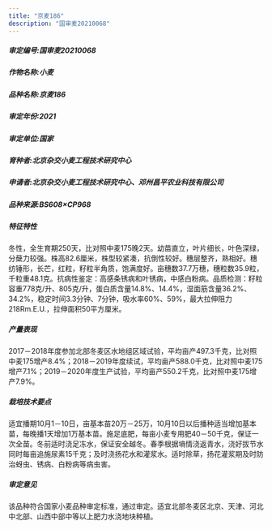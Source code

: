 ```yaml
---
title: "京麦186"
description: "国审麦20210068"
---
```

##### 审定编号:国审麦20210068

##### 作物名称:小麦

##### 品种名称:京麦186

##### 审定年份:2021

##### 审定单位:国家

##### 育种者:北京杂交小麦工程技术研究中心

##### 申请者:北京杂交小麦工程技术研究中心、邓州昌平农业科技有限公司

##### 品种来源:BS608×CP968

##### 特征特性
冬性，全生育期250天，比对照中麦175晚2天。幼苗直立，叶片细长，叶色深绿，分蘖力较强。株高82.6厘米，株型较紧凑，抗倒性较好。穗层整齐，熟相好。穗纺锤形，长芒，红粒，籽粒半角质，饱满度好。亩穗数37.7万穗，穗粒数35.9粒，千粒重48.1克。抗病性鉴定：高感条锈病和叶锈病，中感白粉病。品质检测：籽粒容重778克/升、805克/升，蛋白质含量14.8%、14.4%，湿面筋含量36.2%、34.2%，稳定时间3.3分钟、7分钟，吸水率60%、59%，最大拉伸阻力218Rm.E.U.，拉伸面积50平方厘米。

##### 产量表现
2017－2018年度参加北部冬麦区水地组区域试验，平均亩产497.3千克，比对照中麦175增产8.4%；2018－2019年度续试，平均亩产588.0千克，比对照中麦175增产7.1%；2019－2020年度生产试验，平均亩产550.2千克，比对照中麦175增产7.9%。

##### 栽培技术要点
适宜播期10月1－10日，亩基本苗20万－25万，10月10日以后播种适当增加基本苗，每晚播1天增加1万基本苗。施足底肥，每亩小麦专用肥40－50千克，保证一次全苗。冬前适时浇足冻水，保证安全越冬。春季根据墒情浇返青水，浇好拔节水同时每亩追施尿素15千克；及时浇扬花水和灌浆水。适时除草，扬花灌浆期及时防治蚜虫、锈病、白粉病等病虫害。

##### 审定意见
该品种符合国家小麦品种审定标准，通过审定。适宜北部冬麦区北京、天津、河北中北部、山西中部中等以上肥力水浇地块种植。
